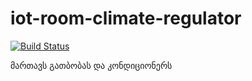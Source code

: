 # iot-room-climate-regulator

[![Build Status](https://travis-ci.org/freeuni-sdp/iot-room-climate-regulator.svg?branch=master)](https://travis-ci.org/freeuni-sdp/iot-room-climate-regulator)

მართავს გათბობას და კონდიციონერს
